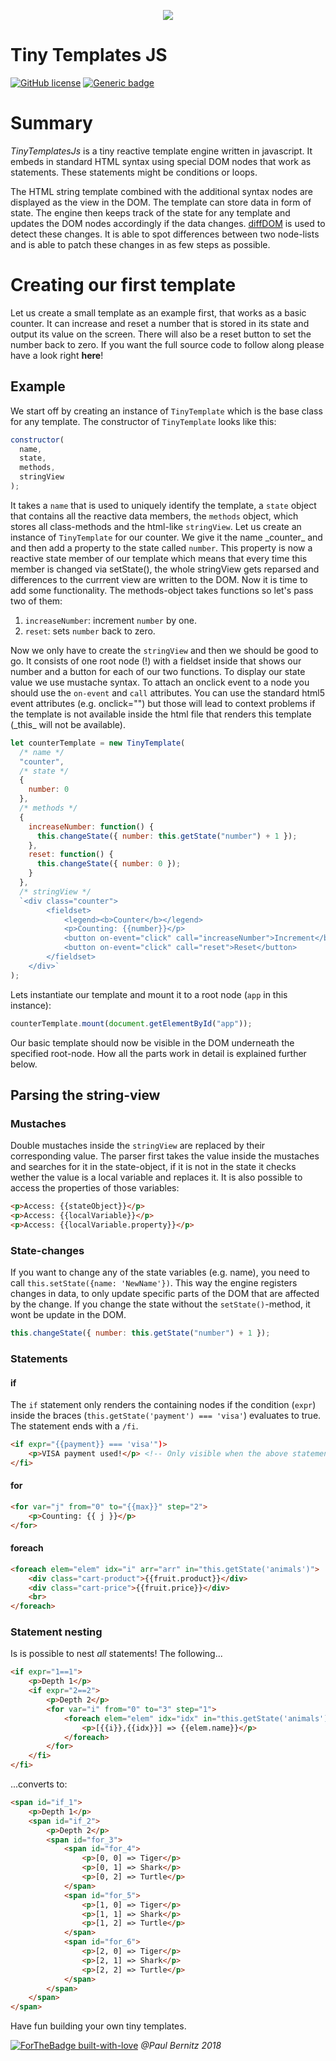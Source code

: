 <p align="center">
 <img border="0" src="https://www.use.com/images/s_4/869ad401f7edda1d1add.jpg">
</p>

# Tiny Templates JS

[![GitHub license](https://img.shields.io/github/license/Naereen/StrapDown.js.svg)](https://github.com/pauwell/tiny-templates-js/blob/master/LICENSE)
[![Generic badge](https://img.shields.io/badge/version-0.6-<COLOR>.svg)](https://github.com/pauwell/tiny-templates-js/)

# Summary

<p><em>TinyTemplatesJs</em> is a tiny reactive template engine written in javascript. It embeds in standard HTML syntax using special DOM nodes that work as statements. These statements might be conditions or loops.</p>
<p>The HTML string template combined with the additional syntax nodes are displayed as the view in the DOM. The template can store data in form of state. The engine then keeps track of the state for any template and updates the DOM nodes accordingly if the data changes. <a href="https://github.com/fiduswriter/diffDOM"> diffDOM</a> is used to detect these changes. It is able to spot differences between two node-lists and is able to patch these changes in as few steps as possible.</p>

# Creating our first template

Let us create a small template as an example first, that works as a basic counter. It can increase
and reset a number that is stored in its state and output its value on the screen. There will also be a reset button to set the number back to zero. If you want the full source code to follow along please have a look right **here**!

## Example

We start off by creating an instance of <code>TinyTemplate</code> which is the base class for any template.
The constructor of <code>TinyTemplate</code> looks like this:

```js
constructor(
  name,
  state, 
  methods, 
  stringView
);
```

<p>It takes a <code>name</code> that is used to uniquely identify the template, a <code>state</code> object that contains all the reactive data members, the <code>methods</code> object, which stores all class-methods and the html-like <code>stringView</code>.
Let us create an instance of <code>TinyTemplate</code> for our counter. We give it the name _counter_ and and then add a property to the state called <code>number</code>. This property is now a reactive state member of our template which means that every time this member is changed via setState(), the whole stringView gets reparsed and differences to the currrent view are written to the DOM. Now it is time to add some functionality. The methods-object takes functions so let's pass two of them:</p> 
 <ol>
 <li><code>increaseNumber</code>: increment <code>number</code> by one.</li>
 <li><code>reset</code>: sets <code>number</code> back to zero.</li>
 </ol>
<p>Now we only have to create the <code>stringView</code> and then we should be good to go. It consists of one root node (!) with a fieldset inside that shows our number and a button for each of our two functions. To display our state value we use mustache syntax. To attach an onclick event to a node you should use the <code>on-event</code> and <code>call</code> attributes. You can use the standard html5 event attributes (e.g. onclick="") but those will lead to context problems if the template is not available inside the html file that renders this template (_this_ will not be available).</p>

```js
let counterTemplate = new TinyTemplate(
  /* name */
  "counter",
  /* state */
  {
    number: 0
  },
  /* methods */
  {
    increaseNumber: function() {
      this.changeState({ number: this.getState("number") + 1 });
    },
    reset: function() {
      this.changeState({ number: 0 });
    }
  },
  /* stringView */
  `<div class="counter">
        <fieldset>
            <legend><b>Counter</b></legend>
            <p>Counting: {{number}}</p>
            <button on-event="click" call="increaseNumber">Increment</button>
            <button on-event="click" call="reset">Reset</button>
        </fieldset>
    </div>`
);
```

Lets instantiate our template and mount it to a root node (<code>app</code> in this instance):

```js
counterTemplate.mount(document.getElementById("app"));
```

Our basic template should now be visible in the DOM underneath the specified root-node. How all the parts work in detail is explained further below.

## Parsing the string-view

### Mustaches

Double mustaches inside the <code>stringView</code> are replaced by their corresponding value. The parser first takes the value inside the mustaches and searches for it in the state-object, if it is not in the state it checks wether the value is a local variable and replaces it. It is also possible to access the properties of those variables:

```html
<p>Access: {{stateObject}}</p>
<p>Access: {{localVariable}}</p>
<p>Access: {{localVariable.property}}</p>
```

### State-changes

<p>If you want to change any of the state variables (e.g. name), you need to call <code>this.setState({name: 'NewName'})</code>. This way the engine 
registers changes in data, to only update specific parts of the DOM that are affected by the change. If you change the state without the <code>setState()</code>-method, it wont be update in the DOM.</p>

```js
this.changeState({ number: this.getState("number") + 1 });
```

### Statements

#### if

The <code>if</code> statement only renders the containing nodes if the condition (<code>expr</code>) inside the braces (<code>this.getState('payment') === 'visa'</code>) evaluates to true. The statement ends with a <code>/fi</code>.

```html
<if expr="{{payment}} === 'visa'")>
    <p>VISA payment used!</p> <!-- Only visible when the above statement becomes true. -->
</fi>
```

#### for

```html
<for var="j" from="0" to="{{max}}" step="2">
    <p>Counting: {{ j }}</p>
</for>
```

#### foreach

```html
<foreach elem="elem" idx="i" arr="arr" in="this.getState('animals')">
    <div class="cart-product">{{fruit.product}}</div>
    <div class="cart-price">{{fruit.price}}</div>
    <br>
</foreach>
```

### Statement nesting

Is is possible to nest <em>all</em> statements!
The following...

```html
<if expr="1==1">
    <p>Depth 1</p>
    <if expr="2==2">
        <p>Depth 2</p>
        <for var="i" from="0" to="3" step="1">
            <foreach elem="elem" idx="idx" in="this.getState('animals')">
                <p>[{{i}},{{idx}}] => {{elem.name}}</p>
            </foreach>
        </for>
    </fi>
</fi>
```

...converts to:

```html
<span id="if_1">
    <p>Depth 1</p>
    <span id="if_2">
        <p>Depth 2</p>
        <span id="for_3">
            <span id="for_4">
                <p>[0, 0] => Tiger</p>
                <p>[0, 1] => Shark</p>
                <p>[0, 2] => Turtle</p>
            </span>
            <span id="for_5">
                <p>[1, 0] => Tiger</p>
                <p>[1, 1] => Shark</p>
                <p>[1, 2] => Turtle</p>
            </span>
            <span id="for_6">
                <p>[2, 0] => Tiger</p>
                <p>[2, 1] => Shark</p>
                <p>[2, 2] => Turtle</p>
            </span>
        </span>
    </span>
</span>
```

Have fun building your own tiny templates.

[![ForTheBadge built-with-love](http://ForTheBadge.com/images/badges/built-with-love.svg)](https://github.com/pauwell) <em>@Paul Bernitz 2018</em>
